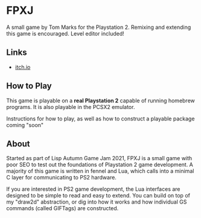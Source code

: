 # FPXJ

A small game by Tom Marks for the Playstation 2. Remixing and extending this game is
encouraged. Level editor included!

## Links

* [itch.io](#)

## How to Play

This game is playable on a **real Playstation 2** capable of running homebrew programs. It is also
playable in the PCSX2 emulator.

Instructions for how to play, as well as how to construct a playable package coming "soon"

## About

Started as part of Lisp Autumn Game Jam 2021, FPXJ is a small game with poor SEO to test
out the foundations of Playstation 2 game development. A majority of this game is written
in fennel and Lua, which calls into a minimal C layer for communicating to PS2 hardware.

If you are interested in PS2 game development, the Lua interfaces are designed to be
simple to read and easy to extend. You can build on top of my "draw2d" abstraction,
or dig into how it works and how individual GS commands (called GIFTags) are constructed.

